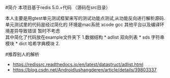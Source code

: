 
#简介
本项目基于redis 5.0.+代码 （源码在src目录）


本人主要是用gtest单元测试框架来写的测试功能点测试,从功能反向进行解析源码.单元测试里的代码是经过简化的 环境是mac系统 xcode gcc  其他平台以及编译环境差异导致错误 暂时不考虑  
其中简化了代码放在example文件夹下
    1.数据结构
        * adlist 双向列表
        * sds  字符串模块
        * dict 哈希字典模块
    2.


#推荐别人的解析
* https://redissrc.readthedocs.io/en/latest/datastruct/adlist.html
* https://blog.csdn.net/Androidlushangderen/article/details/39803337